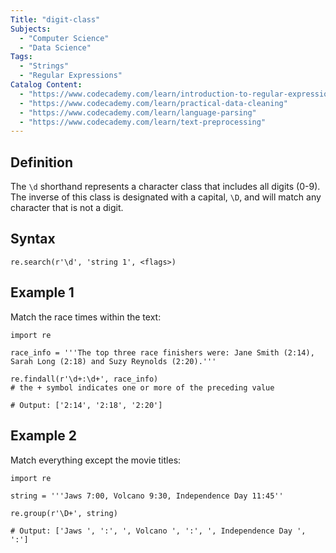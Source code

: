 ```yaml
---
Title: "digit-class"
Subjects:
  - "Computer Science"
  - "Data Science"
Tags:
  - "Strings"
  - "Regular Expressions"
Catalog Content:
  - "https://www.codecademy.com/learn/introduction-to-regular-expressions"
  - "https://www.codecademy.com/learn/practical-data-cleaning"
  - "https://www.codecademy.com/learn/language-parsing"
  - "https://www.codecademy.com/learn/text-preprocessing"
---
```


## Definition

The `\d` shorthand represents a character class that includes all digits (0-9).  The inverse of this class is designated with a capital,  `\D`, and will match any character that is not a digit.

## Syntax
```codebyte/py
re.search(r'\d', 'string 1', <flags>)
```
## Example 1

Match the race times within the text:
```codebyte/py
import re

race_info = '''The top three race finishers were: Jane Smith (2:14), Sarah Long (2:18) and Suzy Reynolds (2:20).'''

re.findall(r'\d+:\d+', race_info)
# the + symbol indicates one or more of the preceding value  

# Output: ['2:14', '2:18', '2:20']
```
## Example 2

Match everything except the movie titles:
```codebyte/py
import re

string = '''Jaws 7:00, Volcano 9:30, Independence Day 11:45''

re.group(r'\D+', string)

# Output: ['Jaws ', ':', ', Volcano ', ':', ', Independence Day ', ':'] 
```